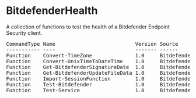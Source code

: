 # BitdefenderHealth
A collection of functions to test the health of a Bitdefender Endpoint Security client.

<pre>
CommandType Name                          Version Source
----------- ----                          ------- ------
Function    Convert-TimeZone              1.0     BitdefenderHealth
Function    Convert-UnixTimeToDateTime    1.0     BitdefenderHealth
Function    Get-BitdefenderSignatureDate  1.0     BitdefenderHealth
Function    Get-BitdefenderUpdateFileData 1.0     BitdefenderHealth
Function    Import-SessionFunction        1.0     BitdefenderHealth
Function    Test-Bitdefender              1.0     BitdefenderHealth
Function    Test-Service                  1.0     BitdefenderHealth
</pre>